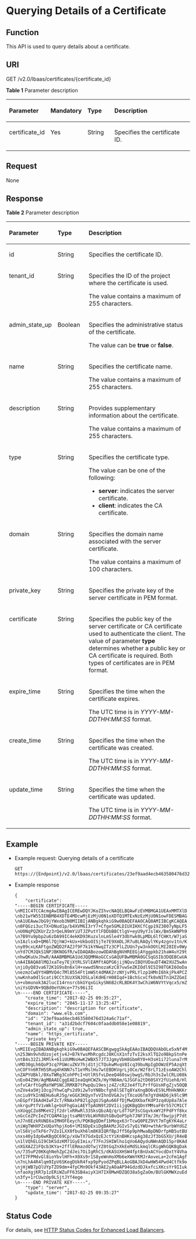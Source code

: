 # Querying Details of a Certificate<a name="EN-US_TOPIC_0096561583"></a>

## Function<a name="en-us_topic_0085859917_section20669223172659"></a>

This API is used to query details about a certificate.

## URI<a name="en-us_topic_0085859917_section23198423172659"></a>

GET /v2.0/lbaas/certificates/\{certificate\_id\}

**Table  1**  Parameter description

<a name="table115396581764"></a>
<table><thead align="left"><tr id="row3571205812618"><th class="cellrowborder" valign="top" width="17%" id="mcps1.2.5.1.1"><p id="p15710589617"><a name="p15710589617"></a><a name="p15710589617"></a>Parameter</p>
</th>
<th class="cellrowborder" valign="top" width="13%" id="mcps1.2.5.1.2"><p id="p35711958366"><a name="p35711958366"></a><a name="p35711958366"></a>Mandatory</p>
</th>
<th class="cellrowborder" valign="top" width="16%" id="mcps1.2.5.1.3"><p id="p10571658366"><a name="p10571658366"></a><a name="p10571658366"></a>Type</p>
</th>
<th class="cellrowborder" valign="top" width="54%" id="mcps1.2.5.1.4"><p id="p957119581611"><a name="p957119581611"></a><a name="p957119581611"></a>Description</p>
</th>
</tr>
</thead>
<tbody><tr id="row657118581961"><td class="cellrowborder" valign="top" width="17%" headers="mcps1.2.5.1.1 "><p id="p1357111580610"><a name="p1357111580610"></a><a name="p1357111580610"></a>certificate_id</p>
</td>
<td class="cellrowborder" valign="top" width="13%" headers="mcps1.2.5.1.2 "><p id="p105711858666"><a name="p105711858666"></a><a name="p105711858666"></a>Yes</p>
</td>
<td class="cellrowborder" valign="top" width="16%" headers="mcps1.2.5.1.3 "><p id="p8571105811614"><a name="p8571105811614"></a><a name="p8571105811614"></a>String</p>
</td>
<td class="cellrowborder" valign="top" width="54%" headers="mcps1.2.5.1.4 "><p id="p157116580613"><a name="p157116580613"></a><a name="p157116580613"></a>Specifies the certificate ID.</p>
</td>
</tr>
</tbody>
</table>

## Request<a name="en-us_topic_0085859917_section32916575172659"></a>

None

## Response<a name="en-us_topic_0085859917_section31940794172659"></a>

**Table  2**  Parameter description

<a name="en-us_topic_0085859917_table45008640172659"></a>
<table><thead align="left"><tr id="en-us_topic_0096561584_en-us_topic_0085859918_row11412198173534"><th class="cellrowborder" valign="top" width="21.21212121212121%" id="mcps1.2.4.1.1"><p id="en-us_topic_0096561584_en-us_topic_0085859918_p66723761173534"><a name="en-us_topic_0096561584_en-us_topic_0085859918_p66723761173534"></a><a name="en-us_topic_0096561584_en-us_topic_0085859918_p66723761173534"></a>Parameter</p>
</th>
<th class="cellrowborder" valign="top" width="17.171717171717173%" id="mcps1.2.4.1.2"><p id="en-us_topic_0096561584_en-us_topic_0085859918_p31496314173534"><a name="en-us_topic_0096561584_en-us_topic_0085859918_p31496314173534"></a><a name="en-us_topic_0096561584_en-us_topic_0085859918_p31496314173534"></a>Type</p>
</th>
<th class="cellrowborder" valign="top" width="61.61616161616161%" id="mcps1.2.4.1.3"><p id="en-us_topic_0096561584_en-us_topic_0085859918_p5981838173534"><a name="en-us_topic_0096561584_en-us_topic_0085859918_p5981838173534"></a><a name="en-us_topic_0096561584_en-us_topic_0085859918_p5981838173534"></a>Description</p>
</th>
</tr>
</thead>
<tbody><tr id="en-us_topic_0096561584_en-us_topic_0085859918_row20744965173534"><td class="cellrowborder" valign="top" width="21.21212121212121%" headers="mcps1.2.4.1.1 "><p id="en-us_topic_0096561584_en-us_topic_0085859918_p21724371173534"><a name="en-us_topic_0096561584_en-us_topic_0085859918_p21724371173534"></a><a name="en-us_topic_0096561584_en-us_topic_0085859918_p21724371173534"></a>id</p>
</td>
<td class="cellrowborder" valign="top" width="17.171717171717173%" headers="mcps1.2.4.1.2 "><p id="en-us_topic_0096561584_p11149359102718"><a name="en-us_topic_0096561584_p11149359102718"></a><a name="en-us_topic_0096561584_p11149359102718"></a>String</p>
</td>
<td class="cellrowborder" valign="top" width="61.61616161616161%" headers="mcps1.2.4.1.3 "><p id="en-us_topic_0096561584_en-us_topic_0085859918_p4585726173534"><a name="en-us_topic_0096561584_en-us_topic_0085859918_p4585726173534"></a><a name="en-us_topic_0096561584_en-us_topic_0085859918_p4585726173534"></a>Specifies the certificate ID.</p>
</td>
</tr>
<tr id="en-us_topic_0096561584_row1313561214274"><td class="cellrowborder" valign="top" width="21.21212121212121%" headers="mcps1.2.4.1.1 "><p id="en-us_topic_0096561584_p1913501218276"><a name="en-us_topic_0096561584_p1913501218276"></a><a name="en-us_topic_0096561584_p1913501218276"></a>tenant_id</p>
</td>
<td class="cellrowborder" valign="top" width="17.171717171717173%" headers="mcps1.2.4.1.2 "><p id="en-us_topic_0096561584_p16135161202717"><a name="en-us_topic_0096561584_p16135161202717"></a><a name="en-us_topic_0096561584_p16135161202717"></a>String</p>
</td>
<td class="cellrowborder" valign="top" width="61.61616161616161%" headers="mcps1.2.4.1.3 "><p id="en-us_topic_0096561584_p1413510125272"><a name="en-us_topic_0096561584_p1413510125272"></a><a name="en-us_topic_0096561584_p1413510125272"></a>Specifies the ID of the project where the certificate is used.</p>
<p id="en-us_topic_0096561584_p12961124943614"><a name="en-us_topic_0096561584_p12961124943614"></a><a name="en-us_topic_0096561584_p12961124943614"></a>The value contains a maximum of 255 characters.</p>
</td>
</tr>
<tr id="en-us_topic_0096561584_row7916373278"><td class="cellrowborder" valign="top" width="21.21212121212121%" headers="mcps1.2.4.1.1 "><p id="en-us_topic_0096561584_p19161672277"><a name="en-us_topic_0096561584_p19161672277"></a><a name="en-us_topic_0096561584_p19161672277"></a>admin_state_up</p>
</td>
<td class="cellrowborder" valign="top" width="17.171717171717173%" headers="mcps1.2.4.1.2 "><p id="en-us_topic_0096561584_p191616732710"><a name="en-us_topic_0096561584_p191616732710"></a><a name="en-us_topic_0096561584_p191616732710"></a>Boolean</p>
</td>
<td class="cellrowborder" valign="top" width="61.61616161616161%" headers="mcps1.2.4.1.3 "><p id="en-us_topic_0096561584_p274684451617"><a name="en-us_topic_0096561584_p274684451617"></a><a name="en-us_topic_0096561584_p274684451617"></a>Specifies the administrative status of the certificate.</p>
<p id="en-us_topic_0096561584_p1674619446167"><a name="en-us_topic_0096561584_p1674619446167"></a><a name="en-us_topic_0096561584_p1674619446167"></a>The value can be <strong id="en-us_topic_0096561584_b9496204415619"><a name="en-us_topic_0096561584_b9496204415619"></a><a name="en-us_topic_0096561584_b9496204415619"></a>true</strong> or <strong id="en-us_topic_0096561584_b749711441617"><a name="en-us_topic_0096561584_b749711441617"></a><a name="en-us_topic_0096561584_b749711441617"></a>false</strong>.</p>
</td>
</tr>
<tr id="en-us_topic_0096561584_en-us_topic_0085859918_row29191383173534"><td class="cellrowborder" valign="top" width="21.21212121212121%" headers="mcps1.2.4.1.1 "><p id="en-us_topic_0096561584_en-us_topic_0085859918_p55607168173534"><a name="en-us_topic_0096561584_en-us_topic_0085859918_p55607168173534"></a><a name="en-us_topic_0096561584_en-us_topic_0085859918_p55607168173534"></a>name</p>
</td>
<td class="cellrowborder" valign="top" width="17.171717171717173%" headers="mcps1.2.4.1.2 "><p id="en-us_topic_0096561584_en-us_topic_0085859918_p28026059173534"><a name="en-us_topic_0096561584_en-us_topic_0085859918_p28026059173534"></a><a name="en-us_topic_0096561584_en-us_topic_0085859918_p28026059173534"></a>String</p>
</td>
<td class="cellrowborder" valign="top" width="61.61616161616161%" headers="mcps1.2.4.1.3 "><p id="en-us_topic_0096561584_en-us_topic_0085859918_p21173547173534"><a name="en-us_topic_0096561584_en-us_topic_0085859918_p21173547173534"></a><a name="en-us_topic_0096561584_en-us_topic_0085859918_p21173547173534"></a>Specifies the certificate name.</p>
<p id="en-us_topic_0096561584_p18170252113611"><a name="en-us_topic_0096561584_p18170252113611"></a><a name="en-us_topic_0096561584_p18170252113611"></a>The value contains a maximum of 255 characters.</p>
</td>
</tr>
<tr id="en-us_topic_0096561584_en-us_topic_0085859918_row41991314173534"><td class="cellrowborder" valign="top" width="21.21212121212121%" headers="mcps1.2.4.1.1 "><p id="en-us_topic_0096561584_en-us_topic_0085859918_p63231950173534"><a name="en-us_topic_0096561584_en-us_topic_0085859918_p63231950173534"></a><a name="en-us_topic_0096561584_en-us_topic_0085859918_p63231950173534"></a>description</p>
</td>
<td class="cellrowborder" valign="top" width="17.171717171717173%" headers="mcps1.2.4.1.2 "><p id="en-us_topic_0096561584_en-us_topic_0085859918_p35111452173534"><a name="en-us_topic_0096561584_en-us_topic_0085859918_p35111452173534"></a><a name="en-us_topic_0096561584_en-us_topic_0085859918_p35111452173534"></a>String</p>
</td>
<td class="cellrowborder" valign="top" width="61.61616161616161%" headers="mcps1.2.4.1.3 "><p id="en-us_topic_0096561584_en-us_topic_0085859918_p49236727173534"><a name="en-us_topic_0096561584_en-us_topic_0085859918_p49236727173534"></a><a name="en-us_topic_0096561584_en-us_topic_0085859918_p49236727173534"></a>Provides supplementary information about the certificate.</p>
<p id="en-us_topic_0096561584_p71641548361"><a name="en-us_topic_0096561584_p71641548361"></a><a name="en-us_topic_0096561584_p71641548361"></a>The value contains a maximum of 255 characters.</p>
</td>
</tr>
<tr id="en-us_topic_0096561584_en-us_topic_0085859918_row27338318173534"><td class="cellrowborder" valign="top" width="21.21212121212121%" headers="mcps1.2.4.1.1 "><p id="en-us_topic_0096561584_en-us_topic_0085859918_p43711802173534"><a name="en-us_topic_0096561584_en-us_topic_0085859918_p43711802173534"></a><a name="en-us_topic_0096561584_en-us_topic_0085859918_p43711802173534"></a>type</p>
</td>
<td class="cellrowborder" valign="top" width="17.171717171717173%" headers="mcps1.2.4.1.2 "><p id="en-us_topic_0096561584_en-us_topic_0085859918_p16661086173534"><a name="en-us_topic_0096561584_en-us_topic_0085859918_p16661086173534"></a><a name="en-us_topic_0096561584_en-us_topic_0085859918_p16661086173534"></a>String</p>
</td>
<td class="cellrowborder" valign="top" width="61.61616161616161%" headers="mcps1.2.4.1.3 "><p id="en-us_topic_0096561584_en-us_topic_0085859918_p47471091173534"><a name="en-us_topic_0096561584_en-us_topic_0085859918_p47471091173534"></a><a name="en-us_topic_0096561584_en-us_topic_0085859918_p47471091173534"></a>Specifies the certificate type. </p>
<div class="p" id="en-us_topic_0096561584_p9834519174"><a name="en-us_topic_0096561584_p9834519174"></a><a name="en-us_topic_0096561584_p9834519174"></a>The value can be one of the following:<a name="en-us_topic_0096561584_ul48343181711"></a><a name="en-us_topic_0096561584_ul48343181711"></a><ul id="en-us_topic_0096561584_ul48343181711"><li><strong id="en-us_topic_0096561584_b72031550461"><a name="en-us_topic_0096561584_b72031550461"></a><a name="en-us_topic_0096561584_b72031550461"></a>server</strong>: indicates the server certificate.</li><li><strong id="en-us_topic_0096561584_b19811145114618"><a name="en-us_topic_0096561584_b19811145114618"></a><a name="en-us_topic_0096561584_b19811145114618"></a>client</strong>: indicates the CA certificate.</li></ul>
</div>
</td>
</tr>
<tr id="en-us_topic_0096561584_en-us_topic_0085859918_row57368822173534"><td class="cellrowborder" valign="top" width="21.21212121212121%" headers="mcps1.2.4.1.1 "><p id="en-us_topic_0096561584_en-us_topic_0085859918_p66718031173534"><a name="en-us_topic_0096561584_en-us_topic_0085859918_p66718031173534"></a><a name="en-us_topic_0096561584_en-us_topic_0085859918_p66718031173534"></a>domain</p>
</td>
<td class="cellrowborder" valign="top" width="17.171717171717173%" headers="mcps1.2.4.1.2 "><p id="en-us_topic_0096561584_en-us_topic_0085859918_p28969287173534"><a name="en-us_topic_0096561584_en-us_topic_0085859918_p28969287173534"></a><a name="en-us_topic_0096561584_en-us_topic_0085859918_p28969287173534"></a>String</p>
</td>
<td class="cellrowborder" valign="top" width="61.61616161616161%" headers="mcps1.2.4.1.3 "><p id="en-us_topic_0096561584_en-us_topic_0085859918_p52667105173534"><a name="en-us_topic_0096561584_en-us_topic_0085859918_p52667105173534"></a><a name="en-us_topic_0096561584_en-us_topic_0085859918_p52667105173534"></a>Specifies the domain name associated with the server certificate.</p>
<p id="en-us_topic_0096561584_p7145757123615"><a name="en-us_topic_0096561584_p7145757123615"></a><a name="en-us_topic_0096561584_p7145757123615"></a>The value contains a maximum of 100 characters.</p>
</td>
</tr>
<tr id="en-us_topic_0096561584_en-us_topic_0085859918_row32267386173534"><td class="cellrowborder" valign="top" width="21.21212121212121%" headers="mcps1.2.4.1.1 "><p id="en-us_topic_0096561584_en-us_topic_0085859918_p2838320173534"><a name="en-us_topic_0096561584_en-us_topic_0085859918_p2838320173534"></a><a name="en-us_topic_0096561584_en-us_topic_0085859918_p2838320173534"></a>private_key</p>
</td>
<td class="cellrowborder" valign="top" width="17.171717171717173%" headers="mcps1.2.4.1.2 "><p id="en-us_topic_0096561584_en-us_topic_0085859918_p43739651173534"><a name="en-us_topic_0096561584_en-us_topic_0085859918_p43739651173534"></a><a name="en-us_topic_0096561584_en-us_topic_0085859918_p43739651173534"></a>String</p>
</td>
<td class="cellrowborder" valign="top" width="61.61616161616161%" headers="mcps1.2.4.1.3 "><p id="en-us_topic_0096561584_en-us_topic_0085859918_p12798312173534"><a name="en-us_topic_0096561584_en-us_topic_0085859918_p12798312173534"></a><a name="en-us_topic_0096561584_en-us_topic_0085859918_p12798312173534"></a>Specifies the private key of the server certificate in PEM format.</p>
</td>
</tr>
<tr id="en-us_topic_0096561584_en-us_topic_0085859918_row329105173534"><td class="cellrowborder" valign="top" width="21.21212121212121%" headers="mcps1.2.4.1.1 "><p id="en-us_topic_0096561584_en-us_topic_0085859918_p10917956173534"><a name="en-us_topic_0096561584_en-us_topic_0085859918_p10917956173534"></a><a name="en-us_topic_0096561584_en-us_topic_0085859918_p10917956173534"></a>certificate</p>
</td>
<td class="cellrowborder" valign="top" width="17.171717171717173%" headers="mcps1.2.4.1.2 "><p id="en-us_topic_0096561584_en-us_topic_0085859918_p50089397173534"><a name="en-us_topic_0096561584_en-us_topic_0085859918_p50089397173534"></a><a name="en-us_topic_0096561584_en-us_topic_0085859918_p50089397173534"></a>String</p>
</td>
<td class="cellrowborder" valign="top" width="61.61616161616161%" headers="mcps1.2.4.1.3 "><p id="en-us_topic_0096561584_en-us_topic_0085859918_p47546713173534"><a name="en-us_topic_0096561584_en-us_topic_0085859918_p47546713173534"></a><a name="en-us_topic_0096561584_en-us_topic_0085859918_p47546713173534"></a>Specifies the public key of the server certificate or CA certificate used to authenticate the client. The value of parameter <strong id="en-us_topic_0096561584_b135816391704"><a name="en-us_topic_0096561584_b135816391704"></a><a name="en-us_topic_0096561584_b135816391704"></a>type</strong> determines whether a public key or CA certificate is required. Both types of certificates are in PEM format.</p>
</td>
</tr>
<tr id="en-us_topic_0096561584_row5698184112395"><td class="cellrowborder" valign="top" width="21.21212121212121%" headers="mcps1.2.4.1.1 "><p id="en-us_topic_0096561584_p1169816414399"><a name="en-us_topic_0096561584_p1169816414399"></a><a name="en-us_topic_0096561584_p1169816414399"></a>expire_time</p>
</td>
<td class="cellrowborder" valign="top" width="17.171717171717173%" headers="mcps1.2.4.1.2 "><p id="en-us_topic_0096561584_p969874112392"><a name="en-us_topic_0096561584_p969874112392"></a><a name="en-us_topic_0096561584_p969874112392"></a>String</p>
</td>
<td class="cellrowborder" valign="top" width="61.61616161616161%" headers="mcps1.2.4.1.3 "><p id="en-us_topic_0096561584_p146981141133912"><a name="en-us_topic_0096561584_p146981141133912"></a><a name="en-us_topic_0096561584_p146981141133912"></a>Specifies the time when the certificate expires.</p>
<p id="en-us_topic_0096561584_en-us_topic_0141008271_p52901417154816"><a name="en-us_topic_0096561584_en-us_topic_0141008271_p52901417154816"></a><a name="en-us_topic_0096561584_en-us_topic_0141008271_p52901417154816"></a>The UTC time is in <em id="en-us_topic_0096561584_i20651131012267"><a name="en-us_topic_0096561584_i20651131012267"></a><a name="en-us_topic_0096561584_i20651131012267"></a>YYYY-MM-DDTHH:MM:SS</em> format.</p>
</td>
</tr>
<tr id="en-us_topic_0096561584_en-us_topic_0085859918_row58956881173534"><td class="cellrowborder" valign="top" width="21.21212121212121%" headers="mcps1.2.4.1.1 "><p id="en-us_topic_0096561584_en-us_topic_0085859918_p28854566173534"><a name="en-us_topic_0096561584_en-us_topic_0085859918_p28854566173534"></a><a name="en-us_topic_0096561584_en-us_topic_0085859918_p28854566173534"></a>create_time</p>
</td>
<td class="cellrowborder" valign="top" width="17.171717171717173%" headers="mcps1.2.4.1.2 "><p id="en-us_topic_0096561584_en-us_topic_0085859918_p41288654173534"><a name="en-us_topic_0096561584_en-us_topic_0085859918_p41288654173534"></a><a name="en-us_topic_0096561584_en-us_topic_0085859918_p41288654173534"></a>String</p>
</td>
<td class="cellrowborder" valign="top" width="61.61616161616161%" headers="mcps1.2.4.1.3 "><p id="en-us_topic_0096561584_en-us_topic_0085859918_p14875840173534"><a name="en-us_topic_0096561584_en-us_topic_0085859918_p14875840173534"></a><a name="en-us_topic_0096561584_en-us_topic_0085859918_p14875840173534"></a>Specifies the time when the certificate was created.</p>
<p id="en-us_topic_0096561584_p17245855710"><a name="en-us_topic_0096561584_p17245855710"></a><a name="en-us_topic_0096561584_p17245855710"></a>The UTC time is in <em id="en-us_topic_0096561584_i11878414172613"><a name="en-us_topic_0096561584_i11878414172613"></a><a name="en-us_topic_0096561584_i11878414172613"></a>YYYY-MM-DDTHH:MM:SS</em> format.</p>
</td>
</tr>
<tr id="en-us_topic_0096561584_en-us_topic_0085859918_row43957201173534"><td class="cellrowborder" valign="top" width="21.21212121212121%" headers="mcps1.2.4.1.1 "><p id="en-us_topic_0096561584_en-us_topic_0085859918_p57772843173534"><a name="en-us_topic_0096561584_en-us_topic_0085859918_p57772843173534"></a><a name="en-us_topic_0096561584_en-us_topic_0085859918_p57772843173534"></a>update_time</p>
</td>
<td class="cellrowborder" valign="top" width="17.171717171717173%" headers="mcps1.2.4.1.2 "><p id="en-us_topic_0096561584_en-us_topic_0085859918_p43564658173534"><a name="en-us_topic_0096561584_en-us_topic_0085859918_p43564658173534"></a><a name="en-us_topic_0096561584_en-us_topic_0085859918_p43564658173534"></a>String</p>
</td>
<td class="cellrowborder" valign="top" width="61.61616161616161%" headers="mcps1.2.4.1.3 "><p id="en-us_topic_0096561584_en-us_topic_0085859918_p4321549173534"><a name="en-us_topic_0096561584_en-us_topic_0085859918_p4321549173534"></a><a name="en-us_topic_0096561584_en-us_topic_0085859918_p4321549173534"></a>Specifies the time when the certificate was updated.</p>
<p id="en-us_topic_0096561584_p53376597572"><a name="en-us_topic_0096561584_p53376597572"></a><a name="en-us_topic_0096561584_p53376597572"></a>The UTC time is in <em id="en-us_topic_0096561584_i11337243499"><a name="en-us_topic_0096561584_i11337243499"></a><a name="en-us_topic_0096561584_i11337243499"></a>YYYY-MM-DDTHH:MM:SS</em> format.</p>
</td>
</tr>
</tbody>
</table>

## Example<a name="section18923941193218"></a>

-   Example request: Querying details of a certificate

    ```
    GET https://{Endpoint}/v2.0/lbaas/certificates/23ef9aad4ecb463580476d324a6c71af
    ```

-   Example response

    ```
    {
        "certificate": 
    "-----BEGIN CERTIFICATE-----
    \nMIIC4TCCAcmgAwIBAgICEREwDQYJKoZIhvcNAQELBQAwFzEVMBMGA1UEAxMMTXlD
    \nb21wYW55IENBMB4XDTE4MDcwMjEzMjU0N1oXDTQ1MTExNzEzMjU0N1owFDESMBAG
    \nA1UEAwwJbG9jYWxob3N0MIIBIjANBgkqhkiG9w0BAQEFAAOCAQ8AMIIBCgKCAQEA
    \n0FQGzi3ucTX+DNud1p/b4XVM6I3rY7+Cfge5GMLDIUXIHXCfCgp19Z3807yNpLF5
    \nU0NqPQZKUrZz3rQeLN9mYiUTJZPutYlFDDbB8CtlgV+eyU9yYJslWx/Bm5kWNPh9
    \n7B9Yu9pbp2u6zDA99IC4ekKD93KuzxlnLmSle4Y3dbYwk0LpMDL6lfCHKt/W7jaS
    \nIAzlsxD+QM6l7QjhWJ+kUx+UkboOISjTe7E9XmDLJR7u8LRAQylYKy4zgnv1tn/K
    \ny09cxLKAFtgoZWQD2FAZJf9F7k1kYNwqITz3CPlLZUUn7yw3nkOOtLMI28IEv0Wy
    \nYd7CMJQkS1NPJBKNOGfR/wIDAQABozowODAhBgNVHREEGjAYggpkb21haW4uY29t
    \nhwQKuUvJhwR/AAABMBMGA1UdJQQMMAoGCCsGAQUFBwMBMA0GCSqGSIb3DQEBCwUA
    \nA4IBAQA8lMQJxaTey7EjXtRLSVlEAMftAQPG6jijNQuvIBQYUDauDT4W2XUZ5wAn
    \njiOyQ83va672K1G9s8n6xlH+xwwdSNnozaKzC87vwSeZKIOdl9I5I98TGKI6OoDa
    \nezmzCwQYtHBMVQ4c7Ml8554Ft1mWSt4dMAK2rzNYjvPRLYlzp1HMnI6hkjPk4PCZ
    \nwKnha0dlScati9CCt3UzXSNJOSLalKdHErH08Iqd+1BchScxCfk0xNITn1HZZGmI
    \n+vbmunok3A2lucI14rnsrcbkGYqxGikySN6B2cRLBDK4Y3wChiW6NVYtVqcx5/mZ
    \niYsGDVN+9QBd0eYUHce+77s96i3I
    \n-----END CERTIFICATE-----",
        "create_time": "2017-02-25 09:35:27",
        "expire_time": "2045-11-17 13:25:47",
        "description": "description for certificate",
        "domain": "www.elb.com",
        "id": "23ef9aad4ecb463580476d324a6c71af",
        "tenant_id": "a31d2bdcf7604c0faaddb058e1e08819",
        "admin_state_up": true,
        "name": "https_certificate",
        "private_key": 
    "-----BEGIN PRIVATE KEY-----
    \nMIIEvgIBADANBgkqhkiG9w0BAQEFAASCBKgwggSkAgEAAoIBAQDQVAbOLe5xNf4M
    \n253Wn9vhdUzojetjv4J+B7kYwsMhRcgdcJ8KCnX1nfzTvI2ksXlTQ2o9BkpStnPe
    \ntB4s32ZiJRMlk+61iUUMNsHwK2WBX57JT3JgmyVbH8GbmRY0+H3sH1i72luna7rM
    \nMD30gLh6QoP3cq7PGWcuZKV7hjd1tjCTQukwMvqV8Icq39buNpIgDOWzEP5AzqXt
    \nCOFYn6RTH5SRug4hKNN7sT1eYMslHu7wtEBDKVgrLjOCe/W2f8rLT1zEsoAW2Chl
    \nZAPYUBkl/0XuTWRg3CohPPcI+UtlRSfvLDeeQ460swjbwgS/RbJh3sIwlCRLU08k
    \nEo04Z9H/AgMBAAECggEAEIeaQqHCWZk/HyYN0Am/GJSGFa2tD60SXY2fUieh8/Hl
    \nfvCArftGgMaYWPSNCJRMXB7tPwpQu19esjz4Z/cR2Je4fTLPrffGUsHFgZjv5OQB
    \nZVe4a5Hj1OcgJYhwCqPs2d9i2wToYNBbcfgh8lSETq8YaXngBO6vES9LMhHkNKKr
    \nciu9YkInNEHu6uRJ5g/eGGX3KQynTvVIhnOVGAJvjTXcoU6fm7gYdHAD6jk9lc9M
    \nEGpfYI6AdHIwFZcT/RNAxhP82lg2gUJSgAu66FfDjMwQXKbafKdP3zq4Up8a7Ale
    \nkrguPtfV1vWklg+bUFhgGaiAEYTpAUN9t2DVIiijgQKBgQDnYMMsaF0r557CM1CT
    \nXUqgCZo8MKeV2jf2drlxRRwRl33SksQbzAQ/qrLdT7GP3sCGqvkxWY2FPdFYf8kx
    \nGcCeZPcIeZYCQAM41pjtsaM8tVbLWVR8UtGBuQoPSph7JNF3Tm/JH/fbwjpjP7dt
    \nJ7n8EzkRUNE6aIMHOFEeych/PQKBgQDmf1bMogx63rTcwQ0PEZ9Vt7mTgKYK4aLr
    \niWgTWHXPZxUQaYhpjXo6+lMI6DpExiDgBAkMzJGIvS7yQiYWU+wthAr9urbWYdGZ
    \nlS6VjoTkF6r7VZoILXX0fbuXh6lm8K8IQRfBpJff56p9phMwaBpDNDrfpHB5utBU
    \nxs40yIdp6wKBgQC69Cp/xUwTX7GdxQzEJctYiKnBHKcspAg38zJf3bGSXU/jR4eB
    \n1lVQhELGI9CbKSdzKM71GyEImix/T7FnJSHIWlho1qVo6AQyduNWnAQD15pr8KAd
    \nXGXAZZ1FQcb3KYa+2fflERmazdOTwjYZ0tGqZnXkEeMdSLkmqlCRigWhGQKBgDak
    \n/735uP20KKqhNehZpC2dJei7OiIgRhCS/dKASUXHSW4fptBnUxACYocdDxtY4Vha
    \nfI7FPMdvGl8ioYbvlHFh+X0Xs9r1S8yeWnHoXMb6eXWmYKMJrAoveLa+2cFm1Agf
    \n7nLhA4R4lqm9IpV6SKegDUkR4fxp9pPyodZPqBLLAoGBAJkD4wHW54Pwd4Ctfk9o
    \njHjWB7pQlUYpTZO9dm+4fpCMn9Okf43AE2yAOaAP94GdzdDJkxfciXKcsYr9IIuk
    \nfaoXgjKR7p1zERiWZuFF63SB4aiyX1H7IX0MwHDZQO38a5gZaOm/BUlGKMWXzuEd
    \n3fy+1rCUwzOp9LSjtJYf4ege
    \n-----END PRIVATE KEY-----",
        "type": "server",
        "update_time": "2017-02-25 09:35:27"
    }
    ```


## Status Code<a name="en-us_topic_0049139664_section36936567"></a>

For details, see  [HTTP Status Codes for Enhanced Load Balancers](http-status-codes-for-enhanced-load-balancers.md).

